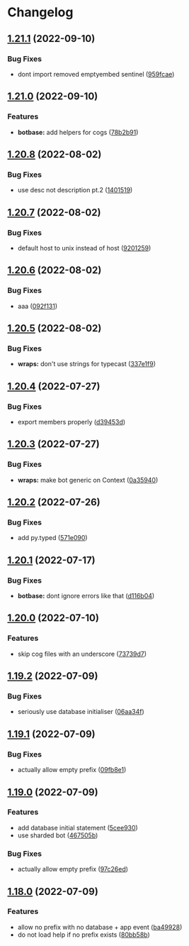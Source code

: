 # Changelog

## [1.21.1](https://github.com/ooliver1/botbase/compare/v1.21.0...v1.21.1) (2022-09-10)


### Bug Fixes

* dont import removed emptyembed sentinel ([959fcae](https://github.com/ooliver1/botbase/commit/959fcae2cb99c2cc180726a79f42d09737d9abde))

## [1.21.0](https://github.com/ooliver1/botbase/compare/v1.20.8...v1.21.0) (2022-09-10)


### Features

* **botbase:** add helpers for cogs ([78b2b91](https://github.com/ooliver1/botbase/commit/78b2b91bd3181f4d3ba8a57df262c2806482afcc))

## [1.20.8](https://github.com/ooliver1/botbase/compare/v1.20.7...v1.20.8) (2022-08-02)


### Bug Fixes

* use desc not description pt.2 ([1401519](https://github.com/ooliver1/botbase/commit/1401519b3c38567383b639b0399c4489844ba1aa))

## [1.20.7](https://github.com/ooliver1/botbase/compare/v1.20.6...v1.20.7) (2022-08-02)


### Bug Fixes

* default host to unix instead of host ([9201259](https://github.com/ooliver1/botbase/commit/9201259e7eaa3a44450aef2fb3984d93e7d78c2e))

## [1.20.6](https://github.com/ooliver1/botbase/compare/v1.20.5...v1.20.6) (2022-08-02)


### Bug Fixes

* aaa ([092f131](https://github.com/ooliver1/botbase/commit/092f1315f21636f800d1a46bd0526c1c48fdd83c))

## [1.20.5](https://github.com/ooliver1/botbase/compare/v1.20.4...v1.20.5) (2022-08-02)


### Bug Fixes

* **wraps:** don't use strings for typecast ([337e1f9](https://github.com/ooliver1/botbase/commit/337e1f922fef7aa48a8d6a48bca99e9ff38882e7))

## [1.20.4](https://github.com/ooliver1/botbase/compare/v1.20.3...v1.20.4) (2022-07-27)


### Bug Fixes

* export members properly ([d39453d](https://github.com/ooliver1/botbase/commit/d39453dd6ba92e343f19d3d55638d85c12c9049d))

## [1.20.3](https://github.com/ooliver1/botbase/compare/v1.20.2...v1.20.3) (2022-07-27)


### Bug Fixes

* **wraps:** make bot generic on Context ([0a35940](https://github.com/ooliver1/botbase/commit/0a3594026edffc775e553630600ec5ad4c052721))

## [1.20.2](https://github.com/ooliver1/botbase/compare/v1.20.1...v1.20.2) (2022-07-26)


### Bug Fixes

* add py.typed ([571e090](https://github.com/ooliver1/botbase/commit/571e090147c82b4a85b5233caa5d7739bfc15cd1))

## [1.20.1](https://github.com/ooliver1/botbase/compare/v1.20.0...v1.20.1) (2022-07-17)


### Bug Fixes

* **botbase:** dont ignore errors like that ([d116b04](https://github.com/ooliver1/botbase/commit/d116b0450f6eafd992c0b5fad9c09da07285c26e))

## [1.20.0](https://github.com/ooliver1/botbase/compare/v1.19.2...v1.20.0) (2022-07-10)


### Features

* skip cog files with an underscore ([73739d7](https://github.com/ooliver1/botbase/commit/73739d73eaf0c98218505df38c3a874479b7f166))

## [1.19.2](https://github.com/ooliver1/botbase/compare/v1.19.1...v1.19.2) (2022-07-09)


### Bug Fixes

* seriously use database initialiser ([06aa34f](https://github.com/ooliver1/botbase/commit/06aa34fd1dbc3d63e005cc219130957ed8be43a6))

## [1.19.1](https://github.com/ooliver1/botbase/compare/v1.19.0...v1.19.1) (2022-07-09)


### Bug Fixes

* actually allow empty prefix ([09fb8e1](https://github.com/ooliver1/botbase/commit/09fb8e1110f8a485be16e231197ad452b02eeef8))

## [1.19.0](https://github.com/ooliver1/botbase/compare/v1.18.0...v1.19.0) (2022-07-09)


### Features

* add database initial statement ([5cee930](https://github.com/ooliver1/botbase/commit/5cee930c1b96fa15b4fa15ab4fb149b2be8d6bac))
* use sharded bot ([467505b](https://github.com/ooliver1/botbase/commit/467505b3b036a38d0033a505abb1a0f2250cf073))


### Bug Fixes

* actually allow empty prefix ([97c26ed](https://github.com/ooliver1/botbase/commit/97c26edfed2c24d0cc40832e90fd0e9a5adaa7e2))

## [1.18.0](https://github.com/ooliver1/botbase/compare/v1.17.7...v1.18.0) (2022-07-09)


### Features

* allow no prefix with no database + app event ([ba49928](https://github.com/ooliver1/botbase/commit/ba4992860aa1794bfbcc30f6837f68ef14871185))
* do not load help if no prefix exists ([80bb58b](https://github.com/ooliver1/botbase/commit/80bb58be49269066853a6896771042db5ec971f7))
